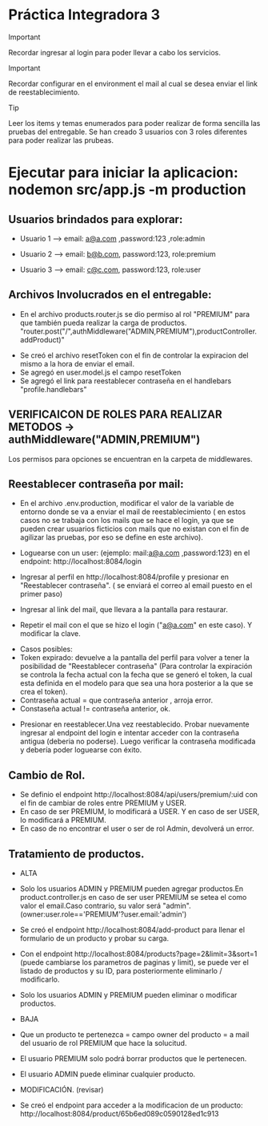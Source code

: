 # **Práctica Integradora 3**
> [!IMPORTANT]
> Recordar ingresar al login para poder llevar a cabo los servicios.

>[!IMPORTANT]
>Recordar configurar en el environment el mail al cual se desea enviar el link de reestablecimiento.

>[!TIP]
>Leer los items y temas enumerados para poder realizar de forma sencilla las pruebas del entregable.
>Se han creado 3 usuarios con 3 roles diferentes para poder realizar las prubeas.

# Ejecutar para iniciar la aplicacion: nodemon src/app.js -m production 

## Usuarios brindados para explorar:
* Usuario 1 --> email: a@a.com ,password:123 ,role:admin

* Usuario 2 --> email: b@b.com, password:123, role:premium

* Usuario 3 --> email: c@c.com, password:123, role:user

## Archivos Involucrados en el entregable:

- En el archivo products.router.js se dio permiso al rol "PREMIUM" para que también pueda realizar la carga de productos.
"router.post("/",authMiddleware("ADMIN,PREMIUM"),productController.addProduct)"

* Se creó el archivo resetToken con el fin de controlar la expiracion del mismo a la hora de enviar el email.
* Se agregó en user.model.js el campo resetToken
* Se agregó el link para reestablecer contraseña en el handlebars "profile.handlebars"

## VERIFICAICON DE ROLES PARA REALIZAR METODOS -> authMiddleware("ADMIN,PREMIUM")
 Los permisos para opciones se encuentran en la carpeta de middlewares.

## Reestablecer contraseña por mail:
* En el archivo .env.production, modificar el valor de la variable de entorno donde se va a enviar el mail de reestablecimiento ( en estos casos no se trabaja con los mails que se hace el login, ya que se pueden crear usuarios ficticios con mails que no existan con el fin de agilizar las pruebas, por eso se define en este archivo).

* Loguearse con un user: (ejemplo: mail:a@a.com ,password:123) en el endpoint: http://localhost:8084/login 

* Ingresar al perfil en http://localhost:8084/profile y presionar en "Reestablecer contraseña". ( se enviará el correo al email puesto en el primer paso)

* Ingresar al link del mail, que llevara a la pantalla para restaurar.

* Repetir el mail con el que  se hizo el login ("a@a.com" en este caso). Y modificar la clave.
+   Casos posibles:
  + Token expirado: devuelve a la pantalla del perfil para volver a tener la posibilidad de "Reestablecer contraseña" (Para controlar la expiración se controla la fecha actual con la fecha que se generó el token, la cual esta definida en el modelo para que sea una hora posterior a la que se crea el token).
  + Contraseña actual = que contraseña anterior , arroja error.
  + Constaseña actual != contraseña anterior, ok.

* Presionar en reestablecer.Una vez reestablecido. Probar nuevamente ingresar al endpoint del login e intentar acceder con la contraseña antigua (deberia no poderse). Luego verificar la contraseña modificada y debería poder loguearse con éxito.

## Cambio de Rol.
* Se definio el endpoint http://localhost:8084/api/users/premium/:uid con el fin de cambiar de roles entre PREMIUM y USER.
* En caso de ser PREMIUM, lo modificará a USER. Y en caso de ser USER, lo modificará a PREMIUM.
* En caso de no encontrar el user o ser de rol Admin, devolverá un error.



## Tratamiento de productos.

* ALTA
* Solo los usuarios ADMIN y PREMIUM pueden agregar productos.En product.controller.js en caso de ser user PREMIUM se setea el como valor el email.Caso contrario, su valor será "admin". (owner:user.role=='PREMIUM'?user.email:'admin')
* Se creó el endpoint http://localhost:8084/add-product para llenar el formulario de un producto y probar su carga.

* Con el endpoint http://localhost:8084/products?page=2&limit=3&sort=1 (puede cambiarse los parametros de paginas y limit), se puede ver el listado de productos y su ID, para posteriormente eliminarlo / modificarlo. 

* Solo los usuarios ADMIN y PREMIUM pueden eliminar o modificar productos.

* BAJA
* Que un producto te pertenezca = campo owner del producto = a mail del usuario de rol PREMIUM que hace la solucitud.
* El usuario PREMIUM solo podrá borrar productos que le pertenecen.
* El usuario ADMIN puede eliminar cualquier producto.

* MODIFICACIÓN. (revisar)
* Se creó el endpoint para acceder a la modificacion de un producto: http://localhost:8084/product/65b6ed089c0590128ed1c913


